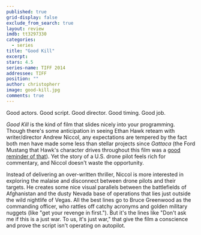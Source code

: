 ```yaml
---
published: true
grid-display: false
exclude_from_search: true
layout: review
imdb: tt3297330
categories: 
  - series
title: "Good Kill"
excerpt: 
stars: 4.5
series-name: TIFF 2014
addressee: TIFF
position: ""
author: christopherr
image: good-kill.jpg
comments: true
---
```

Good actors. Good script. Good director. Good timing. Good job.

_Good Kill_ is the kind of film that slides nicely into your programming. Though there's some anticipation in seeing Ethan Hawk reteam with writer/director Andrew Niccol, any expectations are tempered by the fact both men have made some less than stellar projects since _Gattaca_ (the Ford Mustang that Hawk's character drives throughout this film was a [good reminder of that](http://www.dearcastandcrew.com/content/2013/9/4/getaway.html)). Yet the story of a U.S. drone pilot feels rich for commentary, and Niccol doesn't waste the opportunity.

Instead of delivering an over-written thriller, Niccol is more interested in exploring the malaise and disconnect between drone pilots and their targets. He creates some nice visual parallels between the battlefields of Afghanistan and the dusty Nevada base of operations that lies just outside the wild nightlife of Vegas. All the best lines go to Bruce Greenwood as the commanding officer, who rattles off catchy acronyms and golden military nuggets (like "get your revenge in first."). But it's the lines like "Don't ask me if this is a just war. To us, it's just war," that give the film a conscience and prove the script isn't operating on autopilot.